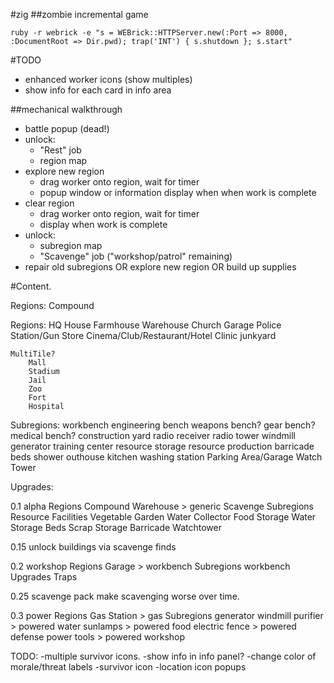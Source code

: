 #zig
##zombie incremental game

`
ruby -r webrick -e "s = WEBrick::HTTPServer.new(:Port => 8000, :DocumentRoot => Dir.pwd); trap('INT') { s.shutdown }; s.start"
`

#TODO

* enhanced worker icons (show multiples) 
* show info for each card in info area
 
##mechanical walkthrough
- battle popup (dead!)
- unlock:
    + "Rest" job
    + region map
- explore new region
    + drag worker onto region, wait for timer
    + popup window or information display when when work is complete
- clear region 
    + drag worker onto region, wait for timer
    + display when work is complete
- unlock:
    + subregion map
    + "Scavenge" job ("workshop/patrol" remaining)
- repair old subregions OR explore new region OR build up supplies


#Content.

Regions:
    Compound

Regions:
    HQ
    House
    Farmhouse
    Warehouse
    Church
    Garage
    Police Station/Gun Store
    Cinema/Club/Restaurant/Hotel
    Clinic
    junkyard

    MultiTile?
        Mall
        Stadium
        Jail
        Zoo
        Fort
        Hospital

Subregions:
    workbench
    engineering bench
    weapons bench?
    gear bench?
    medical bench?
    construction yard
    radio receiver
    radio tower
    windmill
    generator
    training center
    resource storage
    resource production
    barricade
    beds
    shower
    outhouse
    kitchen
    washing station
    Parking Area/Garage
    Watch Tower

Upgrades:


0.1 alpha
    Regions
        Compound
        Warehouse > generic Scavenge
    Subregions
        Resource Facilities
            Vegetable Garden
            Water Collector
            Food Storage
            Water Storage
            Beds
            Scrap Storage
        Barricade
        Watchtower

0.15
    unlock buildings via scavenge finds

0.2 workshop
    Regions
        Garage > workbench
    Subregions
        workbench
    Upgrades
        Traps

0.25 scavenge pack
    make scavenging worse over time.

0.3 power
    Regions
        Gas Station > gas
    Subregions
        generator
        windmill
        purifier > powered water
        sunlamps > powered food
        electric fence > powered defense
        power tools > powered workshop


TODO:
-multiple survivor icons.
-show info in info panel?
-change color of morale/threat labels
-survivor icon
-location icon
popups

